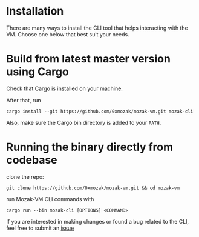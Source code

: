 # Installation

There are many ways to install the CLI tool that helps interacting with the VM. Choose one below that best suit your needs.

<!---
# Precompiled Binary

Add Precompiled binary after tested on different platforms
related issue https://github.com/0xmozak/mozak-vm/issues/852
-->

<!---
# Crate.io

Add

```rust
cargo install
```

After publish to crate.io
-->

# Build from latest master version using Cargo

Check that Cargo is installed on your machine.

After that, run

```
cargo install --git https://github.com/0xmozak/mozak-vm.git mozak-cli
```

Also, make sure the Cargo bin directory is added to your `PATH`.

# Running the binary directly from codebase

clone the repo:

```
git clone https://github.com/0xmozak/mozak-vm.git && cd mozak-vm
```

run Mozak-VM CLI commands with

```
cargo run --bin mozak-cli [OPTIONS] <COMMAND>
```

If you are interested in making changes or found a bug related to the CLI, feel free to submit an [issue](https://github.com/0xmozak/mozak-vm/issues)
